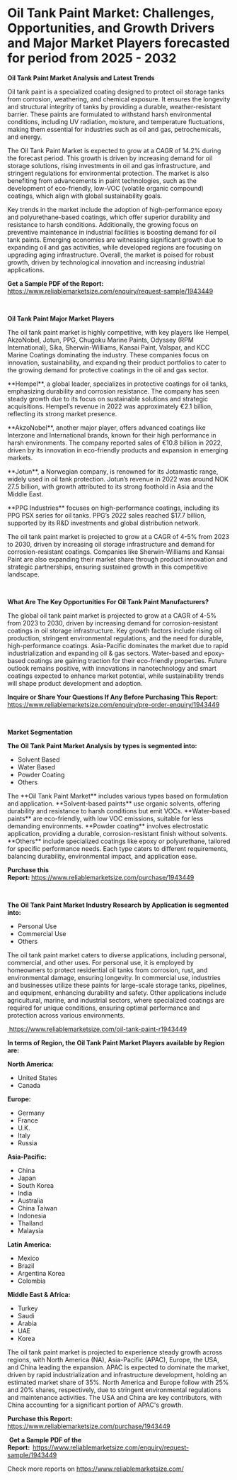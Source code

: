 <p><h1>Oil Tank Paint Market: Challenges, Opportunities, and Growth Drivers and Major Market Players forecasted for period from 2025 - 2032</h1></p><p><strong>Oil Tank Paint Market Analysis and Latest Trends</strong></p>
<p><p>Oil tank paint is a specialized coating designed to protect oil storage tanks from corrosion, weathering, and chemical exposure. It ensures the longevity and structural integrity of tanks by providing a durable, weather-resistant barrier. These paints are formulated to withstand harsh environmental conditions, including UV radiation, moisture, and temperature fluctuations, making them essential for industries such as oil and gas, petrochemicals, and energy.</p><p>The Oil Tank Paint Market is expected to grow at a CAGR of 14.2% during the forecast period. This growth is driven by increasing demand for oil storage solutions, rising investments in oil and gas infrastructure, and stringent regulations for environmental protection. The market is also benefiting from advancements in paint technologies, such as the development of eco-friendly, low-VOC (volatile organic compound) coatings, which align with global sustainability goals.</p><p>Key trends in the market include the adoption of high-performance epoxy and polyurethane-based coatings, which offer superior durability and resistance to harsh conditions. Additionally, the growing focus on preventive maintenance in industrial facilities is boosting demand for oil tank paints. Emerging economies are witnessing significant growth due to expanding oil and gas activities, while developed regions are focusing on upgrading aging infrastructure. Overall, the market is poised for robust growth, driven by technological innovation and increasing industrial applications.</p></p>
<p><strong>Get a Sample PDF of the Report:&nbsp;</strong> <a href="https://www.reliablemarketsize.com/enquiry/request-sample/1943449?utm_campaign=1872&utm_medium=2&utm_source=Github&utm_content=ia&utm_term=26012025&utm_id=oil-tank-paint">https://www.reliablemarketsize.com/enquiry/request-sample/1943449</a></p>
<p>&nbsp;</p>
<p><strong>Oil Tank Paint Major Market Players</strong></p>
<p><p>The oil tank paint market is highly competitive, with key players like Hempel, AkzoNobel, Jotun, PPG, Chugoku Marine Paints, Odyssey (RPM International), Sika, Sherwin-Williams, Kansai Paint, Valspar, and KCC Marine Coatings dominating the industry. These companies focus on innovation, sustainability, and expanding their product portfolios to cater to the growing demand for protective coatings in the oil and gas sector.</p><p>**Hempel**, a global leader, specializes in protective coatings for oil tanks, emphasizing durability and corrosion resistance. The company has seen steady growth due to its focus on sustainable solutions and strategic acquisitions. Hempel’s revenue in 2022 was approximately €2.1 billion, reflecting its strong market presence.</p><p>**AkzoNobel**, another major player, offers advanced coatings like Interzone and International brands, known for their high performance in harsh environments. The company reported sales of €10.8 billion in 2022, driven by its innovation in eco-friendly products and expansion in emerging markets.</p><p>**Jotun**, a Norwegian company, is renowned for its Jotamastic range, widely used in oil tank protection. Jotun’s revenue in 2022 was around NOK 27.5 billion, with growth attributed to its strong foothold in Asia and the Middle East.</p><p>**PPG Industries** focuses on high-performance coatings, including its PPG PSX series for oil tanks. PPG’s 2022 sales reached $17.7 billion, supported by its R&D investments and global distribution network.</p><p>The oil tank paint market is projected to grow at a CAGR of 4-5% from 2023 to 2030, driven by increasing oil storage infrastructure and demand for corrosion-resistant coatings. Companies like Sherwin-Williams and Kansai Paint are also expanding their market share through product innovation and strategic partnerships, ensuring sustained growth in this competitive landscape.</p></p>
<p>&nbsp;</p>
<p><strong>What Are The Key Opportunities For Oil Tank Paint Manufacturers?</strong></p>
<p><p>The global oil tank paint market is projected to grow at a CAGR of 4-5% from 2023 to 2030, driven by increasing demand for corrosion-resistant coatings in oil storage infrastructure. Key growth factors include rising oil production, stringent environmental regulations, and the need for durable, high-performance coatings. Asia-Pacific dominates the market due to rapid industrialization and expanding oil & gas sectors. Water-based and epoxy-based coatings are gaining traction for their eco-friendly properties. Future outlook remains positive, with innovations in nanotechnology and smart coatings expected to enhance market potential, while sustainability trends will shape product development and adoption.</p></p>
<p><strong>Inquire or Share Your Questions If Any Before Purchasing This Report:</strong> <a href="https://www.reliablemarketsize.com/enquiry/pre-order-enquiry/1943449?utm_campaign=1872&utm_medium=2&utm_source=Github&utm_content=ia&utm_term=26012025&utm_id=oil-tank-paint">https://www.reliablemarketsize.com/enquiry/pre-order-enquiry/1943449</a></p>
<p>&nbsp;</p>
<p><strong>Market Segmentation</strong></p>
<p><strong>The Oil Tank Paint Market Analysis by types is segmented into:</strong></p>
<p><ul><li>Solvent Based</li><li>Water Based</li><li>Powder Coating</li><li>Others</li></ul></p>
<p><p>The **Oil Tank Paint Market** includes various types based on formulation and application. **Solvent-based paints** use organic solvents, offering durability and resistance to harsh conditions but emit VOCs. **Water-based paints** are eco-friendly, with low VOC emissions, suitable for less demanding environments. **Powder coating** involves electrostatic application, providing a durable, corrosion-resistant finish without solvents. **Others** include specialized coatings like epoxy or polyurethane, tailored for specific performance needs. Each type caters to different requirements, balancing durability, environmental impact, and application ease.</p></p>
<p><strong>Purchase this Report:&nbsp;</strong><a href="https://www.reliablemarketsize.com/purchase/1943449?utm_campaign=1872&utm_medium=2&utm_source=Github&utm_content=ia&utm_term=26012025&utm_id=oil-tank-paint">https://www.reliablemarketsize.com/purchase/1943449</a></p>
<p>&nbsp;</p>
<p><strong>The Oil Tank Paint Market Industry Research by Application is segmented into:</strong></p>
<p><ul><li>Personal Use</li><li>Commercial Use</li><li>Others</li></ul></p>
<p><p>The oil tank paint market caters to diverse applications, including personal, commercial, and other uses. For personal use, it is employed by homeowners to protect residential oil tanks from corrosion, rust, and environmental damage, ensuring longevity. In commercial use, industries and businesses utilize these paints for large-scale storage tanks, pipelines, and equipment, enhancing durability and safety. Other applications include agricultural, marine, and industrial sectors, where specialized coatings are required for unique conditions, ensuring optimal performance and protection across various environments.</p></p>
<p><a href="https://www.reliablemarketsize.com/oil-tank-paint-r1943449?utm_campaign=1872&utm_medium=2&utm_source=Github&utm_content=ia&utm_term=26012025&utm_id=oil-tank-paint">&nbsp;https://www.reliablemarketsize.com/oil-tank-paint-r1943449</a></p>
<p><strong>In terms of Region, the Oil Tank Paint Market Players available by Region are:</strong></p>
<p>
    <p> <strong> North America: </strong>
        <ul>
            <li>United States</li>
            <li>Canada</li>
        </ul>
        </p> 
    <p> <strong> Europe: </strong>
        <ul>
            <li>Germany</li>
            <li>France</li>
            <li>U.K.</li>
            <li>Italy</li>
            <li>Russia</li>
        </ul>
        </p> 
    <p> <strong> Asia-Pacific: </strong>
        <ul>
            <li>China</li>
            <li>Japan</li>
            <li>South Korea</li>
            <li>India</li>
            <li>Australia</li>
            <li>China Taiwan</li>
            <li>Indonesia</li>
            <li>Thailand</li>
            <li>Malaysia</li>
        </ul>
        </p> 
    <p> <strong> Latin America: </strong>
        <ul>
            <li>Mexico</li>
            <li>Brazil</li>
            <li>Argentina Korea</li>
            <li>Colombia</li>
        </ul>
        </p> 
    <p> <strong> Middle East & Africa: </strong>
        <ul>
            <li>Turkey</li>
            <li>Saudi</li>
            <li>Arabia</li>
            <li>UAE</li>
            <li>Korea</li>
        </ul>
    </p>
    </p>
<p><p>The oil tank paint market is projected to experience steady growth across regions, with North America (NA), Asia-Pacific (APAC), Europe, the USA, and China leading the expansion. APAC is expected to dominate the market, driven by rapid industrialization and infrastructure development, holding an estimated market share of 35%. North America and Europe follow with 25% and 20% shares, respectively, due to stringent environmental regulations and maintenance activities. The USA and China are key contributors, with China accounting for a significant portion of APAC's growth.</p></p>
<p><strong>Purchase this Report: </strong><a href="https://www.reliablemarketsize.com/purchase/1943449?utm_campaign=1872&utm_medium=2&utm_source=Github&utm_content=ia&utm_term=26012025&utm_id=oil-tank-paint">https://www.reliablemarketsize.com/purchase/1943449</a></p>
<p>&nbsp;<strong>Get a Sample PDF of the Report:&nbsp;&nbsp;</strong><a href="https://www.reliablemarketsize.com/enquiry/request-sample/1943449?utm_campaign=1872&utm_medium=2&utm_source=Github&utm_content=ia&utm_term=26012025&utm_id=oil-tank-paint">https://www.reliablemarketsize.com/enquiry/request-sample/1943449</a></p>
<p><strong></strong></p>
<p>Check more reports on <a href="https://www.reliablemarketsize.com/?utm_campaign=1872&utm_medium=2&utm_source=Github&utm_content=ia&utm_term=26012025&utm_id=oil-tank-paint">https://www.reliablemarketsize.com/</a></p>